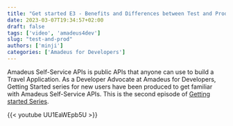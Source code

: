 ```yaml
---
title: "Get started E3 - Benefits and Differences between Test and Production"
date: 2023-03-07T19:34:57+02:00
draft: false
tags: ['video', 'amadeus4dev'] 
slug: "test-and-prod"
authors: ['minji']
categories: ['Amadeus for Developers']
---
```


Amadeus Self-Service APIs is public APIs that anyone can use to build a Travel Application. As a Developer Advocate at Amadeus for Developers, Getting Started series for new users have been produced to get familiar with Amadeus Self-Service APIs. This is the second episode of [Getting started Series](https://youtube.com/playlist?list=PLBehidtj-OiqQ0sIHBPvwf-8GAjMTJehF).

{{< youtube UU1EaWEpb5U >}}